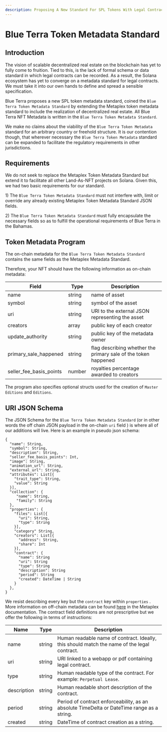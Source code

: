 ```yaml
---
description: Proposing A New Standard For SPL Tokens With Legal Contracts
---
```


# Blue Terra Token Metadata Standard

## Introduction

The vision of scalable decentralized real estate on the blockchain has yet to fully come to fruition. Tied to this, is the lack of formal schema or data standard in which legal contracts can be recorded. As a result, the Solana ecosystem has yet to converge on a metadata standard for legal contracts. We must take it into our own hands to define and spread a sensible specification.&#x20;

Blue Terra proposes a new SPL token metadata standard, coined the `Blue Terra Token Metadata Standard` by extending the Metaplex token metadata standard to include the realization of decentralized real estate. All Blue Terra NFT Metadata is written in the `Blue Terra Token Metadata Standard`.&#x20;

We make no claims about the viability of the `Blue Terra Token Metadata` standard for an arbitrary country or freehold structure. It is our contention though, that wherever necessary the `Blue Terra Token Metadata` standard can be expanded to facilitate the regulatory requirements in other jurisdictions.   &#x20;

## Requirements

We do not seek to replace the Metaplex Token Metadata Standard but extend it to facilitate all other Land-As-NFT projects on Solana. Given this, we had two basic requirements for our standard.&#x20;

1\) The `Blue Terra Token Metadata Standard` must not interfere with, limit or override any already existing Metaplex Token Metadata Standard JSON fields.

2\) The `Blue Terra Token Metadata Standard` must fully encapsulate the necessary fields so as to fulfill the operational requirements of Blue Terra in the Bahamas.&#x20;

## Token Metadata Program

The on-chain metadata for the `Blue Terra Token Metadata Standard` contains the same fields as the Metaplex Metadata Standard.&#x20;

Therefore, your NFT should have the following information as on-chain metadata:

| Field                      | Type   | Description                                                    |
| -------------------------- | ------ | -------------------------------------------------------------- |
| name                       | string | name of asset                                                  |
| symbol                     | string | symbol of the asset                                            |
| uri                        | string | URI to the external JSON representing the asset                |
| creators                   | array  | public key of each creator                                     |
| update\_authority          | string | public key of the metadata owner                               |
| primary\_sale\_happened    | string | flag describing whether the primary sale of the token happened |
| seller\_fee\_basis\_points | number | royalties percentage awarded to creators                       |

The program also specifies optional structs used for the creation of `Master Editions` and `Editions`.

## URI JSON Schema

The JSON Schema for the `Blue Terra Token Metadata Standard` (or in other words the off chain JSON payload in the on-chain `uri` field ) is where all of our additions will live. Here is an example in pseudo json schema:&#x20;

```
{
  "name": String,
  "symbol": String,
  "description": String,
  "seller_fee_basis_points": Int,
  "image": String,
  "animation_url": String,
  "external_url": String,
  "attributes": List[{
    "trait_type": String, 
    "value": String
  }],
  "collection": {
     "name": String,
     "family": String
  },
  "properties": {
    "files": List[{
      "uri": String, 
      "type": String
    }],
    "category" String,
    "creators": List[{
      "address": String,
      "share": Int
    }],
    "contract": {
      "name": String
      "uri": String
      "type": String
      "description": String
      "period": String
      "created": DateTime | String
    }
  },
}
```

We resist describing every key but the `contract` key within `properties` . More information on off-chain metadata can be found [here](https://docs.metaplex.com/token-metadata/Versions/v1.0.0/nft-standard) in the Metaplex documentation. The contract field definitions are not prescriptive but we offer the following in terms of instructions:

| Name        | Type    | Description                                                                                 |
| ----------- | ------- | ------------------------------------------------------------------------------------------- |
| name        | string  | Human readable name of contract. Ideally, this should match the name of the legal contract. |
| uri         | string  | URI linked to a webapp or pdf containing legal contract.                                    |
| type        | string  | Human readable type of the contract. For example: `Perpetual Lease`.                        |
| description | string  | Human readable short description of the contract.                                           |
| period      | string  | Period of contract enforceability, as an absolute TimeDelta or DateTime range as a string.  |
| created     | string  | DateTime of contract creation as a string.                                                  |

&#x20;

